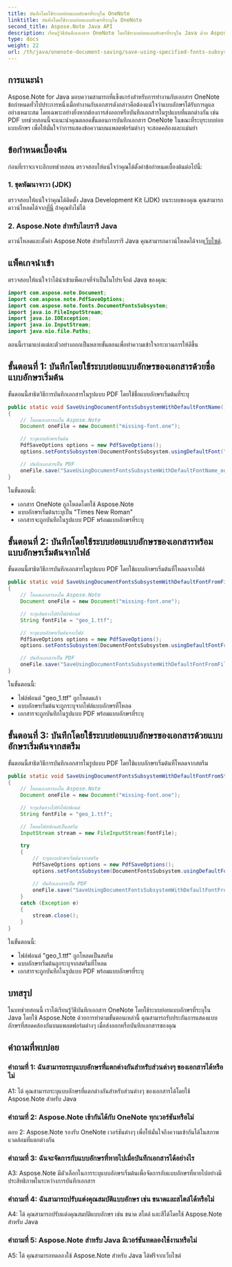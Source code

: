 ```yaml
---
title: บันทึกโดยใช้ระบบย่อยแบบอักษรที่ระบุใน OneNote
linktitle: บันทึกโดยใช้ระบบย่อยแบบอักษรที่ระบุใน OneNote
second_title: Aspose.Note Java API
description: เรียนรู้วิธีบันทึกเอกสาร OneNote โดยใช้ระบบย่อยแบบอักษรที่ระบุใน Java ด้วย Aspose.Note รับประกันการแสดงแบบอักษรที่สอดคล้องกันบนแพลตฟอร์มต่างๆ ได้อย่างง่ายดาย
type: docs
weight: 22
url: /th/java/onenote-document-saving/save-using-specified-fonts-subsystem/
---
```

## การแนะนำ

Aspose.Note for Java มอบความสามารถที่แข็งแกร่งสำหรับการทำงานกับเอกสาร OneNote ข้อกำหนดทั่วไปประการหนึ่งเมื่อทำงานกับเอกสารดังกล่าวคือต้องแน่ใจว่าแบบอักษรได้รับการดูแลอย่างเหมาะสม โดยเฉพาะอย่างยิ่งหากต้องการส่งออกหรือบันทึกเอกสารในรูปแบบที่แตกต่างกัน เช่น PDF บทช่วยสอนนี้จะแนะนำคุณตลอดขั้นตอนการบันทึกเอกสาร OneNote ในขณะที่ระบุระบบย่อยแบบอักษร เพื่อให้มั่นใจว่าการแสดงข้อความบนแพลตฟอร์มต่างๆ จะสอดคล้องและแม่นยำ

## ข้อกำหนดเบื้องต้น

ก่อนที่เราจะเจาะลึกบทช่วยสอน ตรวจสอบให้แน่ใจว่าคุณได้ตั้งค่าข้อกำหนดเบื้องต้นต่อไปนี้:

### 1. ชุดพัฒนาจาวา (JDK)

 ตรวจสอบให้แน่ใจว่าคุณได้ติดตั้ง Java Development Kit (JDK) บนระบบของคุณ คุณสามารถดาวน์โหลดได้จาก[ที่นี่](https://www.oracle.com/java/technologies/javase-jdk15-downloads.html) ถ้าคุณยังไม่ได้

### 2. Aspose.Note สำหรับไลบรารี Java

 ดาวน์โหลดและตั้งค่า Aspose.Note สำหรับไลบรารี Java คุณสามารถดาวน์โหลดได้จาก[เว็บไซต์](https://releases.aspose.com/note/java/).

## แพ็คเกจนำเข้า

ตรวจสอบให้แน่ใจว่าได้นำเข้าแพ็คเกจที่จำเป็นในโปรเจ็กต์ Java ของคุณ:

```java
import com.aspose.note.Document;
import com.aspose.note.PdfSaveOptions;
import com.aspose.note.fonts.DocumentFontsSubsystem;
import java.io.FileInputStream;
import java.io.IOException;
import java.io.InputStream;
import java.nio.file.Paths;
```

ตอนนี้เรามาแบ่งแต่ละตัวอย่างออกเป็นหลายขั้นตอนเพื่อทำความเข้าใจกระบวนการให้ดีขึ้น

## ขั้นตอนที่ 1: บันทึกโดยใช้ระบบย่อยแบบอักษรของเอกสารด้วยชื่อแบบอักษรเริ่มต้น

ขั้นตอนนี้สาธิตวิธีการบันทึกเอกสารในรูปแบบ PDF โดยใช้ชื่อแบบอักษรเริ่มต้นที่ระบุ

```java
public static void SaveUsingDocumentFontsSubsystemWithDefaultFontName() throws IOException
{
    // โหลดเอกสารลงใน Aspose.Note
    Document oneFile = new Document("missing-font.one");

    // ระบุแบบอักษรเริ่มต้น
    PdfSaveOptions options = new PdfSaveOptions();
    options.setFontsSubsystem(DocumentFontsSubsystem.usingDefaultFont("Times New Roman"));

    // บันทึกเอกสารเป็น PDF
    oneFile.save("SaveUsingDocumentFontsSubsystemWithDefaultFontName_out.pdf", options);
}
```

ในขั้นตอนนี้:
- เอกสาร OneNote ถูกโหลดโดยใช้ Aspose.Note
- แบบอักษรเริ่มต้นระบุเป็น "Times New Roman"
- เอกสารจะถูกบันทึกในรูปแบบ PDF พร้อมแบบอักษรที่ระบุ

## ขั้นตอนที่ 2: บันทึกโดยใช้ระบบย่อยแบบอักษรของเอกสารพร้อมแบบอักษรเริ่มต้นจากไฟล์

ขั้นตอนนี้สาธิตวิธีการบันทึกเอกสารในรูปแบบ PDF โดยใช้แบบอักษรเริ่มต้นที่โหลดจากไฟล์

```java
public static void SaveUsingDocumentFontsSubsystemWithDefaultFontFromFile() throws IOException
{
    // โหลดเอกสารลงใน Aspose.Note
    Document oneFile = new Document("missing-font.one");

    // ระบุเส้นทางไปยังไฟล์ฟอนต์
    String fontFile = "geo_1.ttf";

    // ระบุแบบอักษรเริ่มต้นจากไฟล์
    PdfSaveOptions options = new PdfSaveOptions();
    options.setFontsSubsystem(DocumentFontsSubsystem.usingDefaultFontFromFile(fontFile));

    // บันทึกเอกสารเป็น PDF
    oneFile.save("SaveUsingDocumentFontsSubsystemWithDefaultFontFromFile_out.pdf", options);
}
```

ในขั้นตอนนี้:
- ไฟล์ฟอนต์ "geo_1.ttf" ถูกโหลดแล้ว
- แบบอักษรเริ่มต้นจะถูกระบุจากไฟล์แบบอักษรที่โหลด
- เอกสารจะถูกบันทึกในรูปแบบ PDF พร้อมแบบอักษรที่ระบุ

## ขั้นตอนที่ 3: บันทึกโดยใช้ระบบย่อยแบบอักษรของเอกสารด้วยแบบอักษรเริ่มต้นจากสตรีม

ขั้นตอนนี้สาธิตวิธีการบันทึกเอกสารในรูปแบบ PDF โดยใช้แบบอักษรเริ่มต้นที่โหลดจากสตรีม

```java
public static void SaveUsingDocumentFontsSubsystemWithDefaultFontFromStream() throws IOException
{
    // โหลดเอกสารลงใน Aspose.Note
    Document oneFile = new Document("missing-font.one");

    // ระบุเส้นทางไปยังไฟล์ฟอนต์
    String fontFile = "geo_1.ttf";

    // โหลดไฟล์ฟอนต์เป็นสตรีม
    InputStream stream = new FileInputStream(fontFile);

    try
    {
        // ระบุแบบอักษรเริ่มต้นจากสตรีม
        PdfSaveOptions options = new PdfSaveOptions();
        options.setFontsSubsystem(DocumentFontsSubsystem.usingDefaultFontFromStream(stream));

        // บันทึกเอกสารเป็น PDF
        oneFile.save("SaveUsingDocumentFontsSubsystemWithDefaultFontFromStream_out.pdf", options);
    }
    catch (Exception e)
    {
        stream.close();
    }
}
```

ในขั้นตอนนี้:
- ไฟล์ฟอนต์ "geo_1.ttf" ถูกโหลดเป็นสตรีม
- แบบอักษรเริ่มต้นถูกระบุจากสตรีมที่โหลด
- เอกสารจะถูกบันทึกในรูปแบบ PDF พร้อมแบบอักษรที่ระบุ

## บทสรุป

ในบทช่วยสอนนี้ เราได้เรียนรู้วิธีบันทึกเอกสาร OneNote โดยใช้ระบบย่อยแบบอักษรที่ระบุใน Java โดยใช้ Aspose.Note ด้วยการทำตามขั้นตอนเหล่านี้ คุณสามารถรับประกันการแสดงแบบอักษรที่สอดคล้องกันบนแพลตฟอร์มต่างๆ เมื่อส่งออกหรือบันทึกเอกสารของคุณ

## คำถามที่พบบ่อย

### คำถามที่ 1: ฉันสามารถระบุแบบอักษรที่แตกต่างกันสำหรับส่วนต่างๆ ของเอกสารได้หรือไม่

A1: ได้ คุณสามารถระบุแบบอักษรที่แตกต่างกันสำหรับส่วนต่างๆ ของเอกสารได้โดยใช้ Aspose.Note สำหรับ Java

### คำถามที่ 2: Aspose.Note เข้ากันได้กับ OneNote ทุกเวอร์ชันหรือไม่

ตอบ 2: Aspose.Note รองรับ OneNote เวอร์ชันต่างๆ เพื่อให้มั่นใจถึงความเข้ากันได้ในสภาพแวดล้อมที่แตกต่างกัน

### คำถามที่ 3: ฉันจะจัดการกับแบบอักษรที่หายไปเมื่อบันทึกเอกสารได้อย่างไร

A3: Aspose.Note มีตัวเลือกในการระบุแบบอักษรเริ่มต้นเพื่อจัดการกับแบบอักษรที่หายไปอย่างมีประสิทธิภาพในระหว่างการบันทึกเอกสาร

### คำถามที่ 4: ฉันสามารถปรับแต่งคุณสมบัติแบบอักษร เช่น ขนาดและสไตล์ได้หรือไม่

A4: ได้ คุณสามารถปรับแต่งคุณสมบัติแบบอักษร เช่น ขนาด สไตล์ และสีได้โดยใช้ Aspose.Note สำหรับ Java

### คำถามที่ 5: Aspose.Note สำหรับ Java มีเวอร์ชันทดลองใช้งานหรือไม่

A5: ได้ คุณสามารถทดลองใช้ Aspose.Note สำหรับ Java ได้ฟรีจากเว็บไซต์